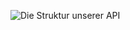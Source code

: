 ![Die Struktur unserer API](https://rawgithub.com/derhuerst/lk-info-quadcopter/master/wiki/struktur-api.svg)